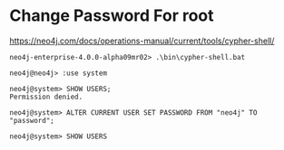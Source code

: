 # Change Password For root

https://neo4j.com/docs/operations-manual/current/tools/cypher-shell/

```
neo4j-enterprise-4.0.0-alpha09mr02> .\bin\cypher-shell.bat
```

```
neo4j@neo4j> :use system
```

```
neo4j@system> SHOW USERS;
Permission denied.
```

```
neo4j@system> ALTER CURRENT USER SET PASSWORD FROM "neo4j" TO "password";
```

```
neo4j@system> SHOW USERS
```
